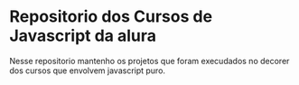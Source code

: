 # Repositorio dos Cursos de Javascript da alura

Nesse repositorio mantenho os projetos que foram execudados no decorer dos cursos que envolvem javascript puro.
